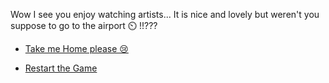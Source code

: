 Wow I see you enjoy watching artists... It is nice and lovely but weren't you suppose to go to the airport ⏲️ !!???

- [Take me Home please 😢](../0/0.md)


- [Restart the Game](../WIP.md)
